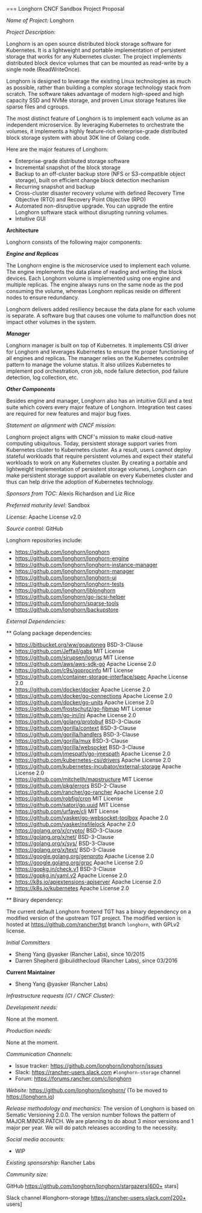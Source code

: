 === Longhorn CNCF Sandbox Project Proposal

*Name of Project:* Longhorn

*Project Description:*

Longhorn is an open source distributed block storage software for Kubernetes. It is a lightweight and portable implementation of persistent storage that works for any Kubernetes cluster. The project implements distributed block device volumes that can be mounted as read-write by a single node (ReadWriteOnce).

Longhorn is designed to leverage the existing Linux technologies as much as possible, rather than building a complex storage technology stack from scratch. The software takes advantage of modern high-speed and high capacity SSD and NVMe storage, and proven Linux storage features like sparse files and cgroups.

The most distinct feature of Longhorn is to implement each volume as an independent microservice. By leveraging Kubernetes to orchestrate the volumes, it implements a highly feature-rich enterprise-grade distributed block storage system with about 30K line of Golang code.

Here are the major features of Longhorn:

* Enterprise-grade distributed storage software
* Incremental snapshot of the block storage
* Backup to an off-cluster backup store (NFS or S3-compatible object storage), built on efficient change block detection mechanism
* Recurring snapshot and backup
* Cross-cluster disaster recovery volume with defined Recovery Time Objective (RTO) and Recovery Point Objective (RPO)
* Automated non-disruptive upgrade. You can upgrade the entire Longhorn software stack without disrupting running volumes.
* Intuitive GUI

**Architecture**

Longhorn consists of the following major components:

***Engine and Replicas***

The Longhorn engine is the microservice used to implement each volume. The engine implements the data plane of reading and writing the block devices. Each Longhorn volume is implemented using one engine and multiple replicas. The engine always runs on the same node as the pod consuming the volume, whereas Longhorn replicas reside on different nodes to ensure redundancy.

Longhorn delivers added resiliency because the data plane for each volume is separate. A software bug that causes one volume to malfunction does not impact other volumes in the system.

***Manager***

Longhorn manager is built on top of Kubernetes. It implements CSI driver for Longhorn and leverages Kubernetes to ensure the proper functioning of all engines and replicas. The manager relies on the Kubernetes controller pattern to manage the volume status. It also utilizes Kubernetes to implement pod orchestration, cron job, node failure detection, pod failure detection, log collection, etc.

***Other Components***

Besides engine and manager, Longhorn also has an intuitive GUI and a test suite which covers every major feature of Longhorn. Integration test cases are required for new features and major bug fixes.

*Statement on alignment with CNCF mission:*

Longhorn project aligns with CNCF's mission to make cloud-native computing ubiquitous. Today, persistent storage support varies from Kubernetes cluster to Kubernetes cluster. As a result, users cannot deploy stateful workloads that require persistent volumes and expect their stateful workloads to work on any Kubernetes cluster. By creating a portable and lightweight implementation of persistent storage volumes, Longhorn can make persistent storage support available on every Kubernetes cluster and thus can help drive the adoption of Kubernetes technology.

*Sponsors from TOC:* Alexis Richardson and Liz Rice

*Preferred maturity level:* Sandbox

*License:* Apache License v2.0

*Source control:* GitHub

Longhorn repositories include:

* https://github.com/longhorn/longhorn
* https://github.com/longhorn/longhorn-engine
* https://github.com/longhorn/longhorn-instance-manager
* https://github.com/longhorn/longhorn-manager
* https://github.com/longhorn/longhorn-ui
* https://github.com/longhorn/longhorn-tests
* https://github.com/longhorn/liblonghorn
* https://github.com/longhorn/go-iscsi-helper
* https://github.com/longhorn/sparse-tools
* https://github.com/longhorn/backupstore

*External Dependencies:*

** Golang package dependencies:

* https://bitbucket.org/ww/goautoneg              BSD-3-Clause
* https://github.com/Jeffail/gabs                 MIT License
* https://github.com/sirupsen/logrus              MIT License
* https://github.com/aws/aws-sdk-go               Apache License 2.0
* https://github.com/c9s/goprocinfo               MIT License
* https://github.com/container-storage-interface/spec         Apache License 2.0
* https://github.com/docker/docker                Apache License 2.0
* https://github.com/docker/go-connections        Apache License 2.0
* https://github.com/docker/go-units              Apache License 2.0
* https://github.com/frostschutz/go-fibmap        MIT License
* https://github.com/go-ini/ini                   Apache License 2.0
* https://github.com/golang/protobuf	        BSD-3-Clause
* https://github.com/gorilla/context              BSD-3-Clause
* https://github.com/gorilla/handlers             BSD-3-Clause
* https://github.com/gorilla/mux                  BSD-3-Clause
* https://github.com/gorilla/websocket            BSD-3-Clause
* https://github.com/jmespath/go-jmespath         Apache License 2.0
* https://github.com/kubernetes-csi/drivers       Apache License 2.0
* https://github.com/kubernetes-incubator/external-storage    Apache License 2.0
* https://github.com/mitchellh/mapstructure       MIT License
* https://github.com/pkg/errors                   BSD-2-Clause
* https://github.com/rancher/go-rancher           Apache License 2.0
* https://github.com/robfig/cron                  MIT License
* https://github.com/satori/go.uuid               MIT License
* https://github.com/urfave/cli                   MIT License
* https://github.com/yasker/go-websocket-toolbox  Apache 2.0
* https://github.com/yasker/nsfilelock            Apache 2.0
* https://golang.org/x/crypto/			BSD-3-Clause
* https://golang.org/x/net/                       BSD-3-Clause
* https://golang.org/x/sys/                       BSD-3-Clause
* https://golang.org/x/text/                      BSD-3-Clause
* https://google.golang.org/genproto	        Apache License 2.0
* https://google.golang.org/grpc                  Apache License 2.0
* https://gopkg.in/check.v1                       BSD-3-Clause
* https://gopkg.in/yaml.v2			Apache License 2.0
* https://k8s.io/apiextensions-apiserver          Apache License 2.0
* https://k8s.io/kubernetes                       Apache License 2.0

** Binary dependency:

The current default Longhorn frontend TGT has a binary dependency on a modified version of the upstream TGT project. The modified version is hosted at https://github.com/rancher/tgt branch `longhorn`, with GPLv2 license.

*Initial Committers*

 * Sheng Yang @yasker (Rancher Labs), since 10/2015
 * Darren Shepherd @ibuildthecloud (Rancher Labs), since 03/2016

**Current Maintainer**

 * Sheng Yang @yasker (Rancher Labs)

*Infrastructure requests (CI / CNCF Cluster):*

_Development needs:_

None at the moment.

_Production needs:_

None at the moment.

*Communication Channels:*

 * Issue tracker: https://github.com/longhorn/longhorn/issues
 * Slack: https://rancher-users.slack.com `#longhorn-storage` channel
 * Forum: https://forums.rancher.com/c/longhorn

*Website:* https://github.com/longhorn/longhorn/ (To be moved to https://longhorn.io)

*Release methodology and mechanics:*
The version of Longhorn is based on Sematic Versioning 2.0.0. The version number follows the pattern of MAJOR.MINOR.PATCH. We are planning to do about 3 minor versions and 1 major per year. We will do patch releases according to the necessity.

*Social media accounts:*

 * WIP

*Existing sponsorship:* Rancher Labs

*Community size:*

GitHub https://github.com/longhorn/longhorn/stargazers[600+ stars]

Slack channel #longhorn-storage https://rancher-users.slack.com[200+ users]
